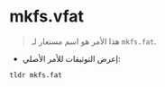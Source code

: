 # mkfs.vfat

> هذا الأمر هو اسم مستعار لـ `mkfs.fat`.

- إعرض التوثيقات للأمر الأصلي:

`tldr mkfs.fat`
